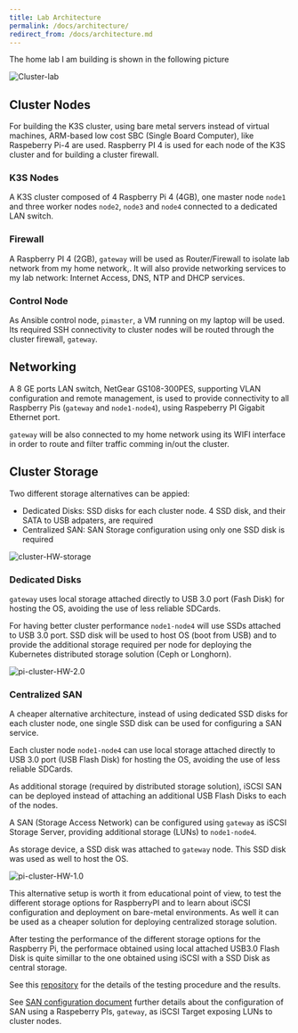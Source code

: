 ```yaml
---
title: Lab Architecture
permalink: /docs/architecture/
redirect_from: /docs/architecture.md
---
```



The home lab I am building is shown in the following picture

![Cluster-lab](/assets/img/RaspberryPiCluster_architecture.png)


## Cluster Nodes

For building the K3S cluster, using bare metal servers instead of virtual machines, ARM-based low cost SBC (Single Board Computer), like Raspeberry Pi-4 are used. Raspberry PI 4 is used for each node of the K3S cluster and for building a cluster firewall. 

### K3S Nodes

A K3S cluster composed of 4 Raspberry Pi 4 (4GB), one master node `node1` and three worker nodes `node2`, `node3` and `node4` connected to a dedicated LAN switch.
 
### Firewall

A Raspberry PI 4 (2GB), `gateway` will be used as Router/Firewall to isolate lab network from my home network,. It will also provide networking services to my lab network: Internet Access, DNS, NTP and DHCP services.

### Control Node

As Ansible control node, `pimaster`, a VM running on my laptop will be used. Its required SSH connectivity to cluster nodes will be routed through the cluster firewall, `gateway`.

## Networking

A 8 GE ports LAN switch, NetGear GS108-300PES, supporting VLAN configuration and remote management, is used to provide connectivity to all Raspberry Pis (`gateway` and `node1-node4`), using Raspeberry PI Gigabit Ethernet port.

`gateway` will be also connected to my home network using its WIFI interface in order to route and filter traffic comming in/out the cluster.

## Cluster Storage

Two different storage alternatives can be appied:

- Dedicated Disks: SSD disks for each cluster node. 4 SSD disk, and their SATA to USB adpaters, are required
- Centralized SAN: SAN Storage configuration using only one SSD disk is required

![cluster-HW-storage](/assets/img/RaspberryPiCluster_HW_storage.png)


### Dedicated Disks

`gateway` uses local storage attached directly to USB 3.0 port (Fash Disk) for hosting the OS, avoiding the use of less reliable SDCards.

For having better cluster performance `node1-node4` will use SSDs attached to USB 3.0 port. SSD disk will be used to host OS (boot from USB) and to provide the additional storage required per node for deploying the Kubernetes distributed storage solution (Ceph or Longhorn).

![pi-cluster-HW-2.0](/assets/img/pi-cluster-2.0.png)


### Centralized SAN

A cheaper alternative architecture, instead of using dedicated SSD disks for each cluster node, one single SSD disk can be used for configuring a SAN service.

Each cluster node `node1-node4` can use local storage attached directly to USB 3.0 port (USB Flash Disk) for hosting the OS, avoiding the use of less reliable SDCards.
 
As additional storage (required by distributed storage solution), iSCSI SAN can be deployed instead of attaching an additional USB Flash Disks to each of the nodes.

A SAN (Storage Access Network) can be configured using `gateway` as iSCSI Storage Server, providing additional storage (LUNs) to `node1-node4`.

As storage device, a SSD disk was attached to `gateway` node. This SSD disk was used as well to host the OS.

![pi-cluster-HW-1.0](/assets/img/pi-cluster.png)

This alternative setup is worth it from educational point of view, to test the different storage options for RaspberryPI and to learn about iSCSI configuration and deployment on bare-metal environments. As well it can be used as a cheaper solution for deploying centralized storage solution.

After testing the performance of the different storage options for the Raspberry Pi, the performace obtained using local attached USB3.0 Flash Disk is quite simillar to the one obtained using iSCSI with a SSD Disk as central storage.

See this [repository](https://github.com/ricsanfre/pi-storage-benchmark) for the details of the testing procedure and the results.

See [SAN configuration document](/docs/san/) further details about the configuration of SAN using a Raspeberry PIs, `gateway`, as iSCSI Target exposing LUNs to cluster nodes.

